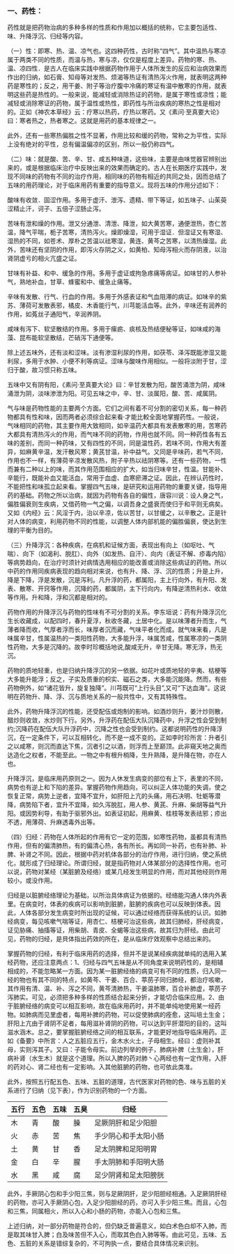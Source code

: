 ### 一、药性：

药性就是把药物治病的多种多样的性质和作用加以概括的统称，它主要包适性、味、升降浮沉、归经等内容。

（一）性：即寒、热、温、凉气也。这四种药性，古时称“四气”。其中温热与寒凉属于两类不同的性质，而温与热，寒与凉，仅仅是程度上差异。药物的寒、热、温、凉四性．是古人在临床实践中根据药物作用于人体所发生的反应和治病效果而作出的归纳，如石膏、知母等对发热、烦渴等热证有清热泻火作用，就表明这两种药是寒性的；反之，用干姜、附子等治疗腹中冷痛的寒证有温中散寒的作用，就表明这些药是热性的。一般来说，能减轻或消除热证的药物，是属于寒性或凉性；能减轻或消除寒证的药物，属于温性或热性，即药性与所治疾病的寒热之性是相对的。正如《神农本草经》云：疗寒以热药，疗热以寒药。又《素问·至真要大论》曰：寒者热之，热者寒之。这就是用药的基本规律之一。

此外，还有一些寒热偏胜之性不显著，作用比较和缓的药物，常称之为平性，实际上没有绝对的平性，总有偏温偏凉的区别，所以一般仍称四气。

（二）味：就是酸、苦、辛、甘、咸五种味道，这些味，主要是由味觉器官辨别出来的，或是根据临床治疗中反映出来的效果而确定的。古人在长期医疗实践中，发现不同味的药物有不同的治疗作用，相同味的药物有相近的共同之处，因而总结了五味的用药理论，对于临床用药有重要的指导意义。现将五味的作用分述如下：

酸味有收敛．固涩作用。多用于虚汗、泄泻、遗精、带下等证，如五味子、山茱萸涩精止汗，诃子、五倍子涩肠止泻。

苦味有泄和燥的作用。泄又分通泄、清泄、降泄，如大黄苦寒，通便泄热，杏仁苦温，降气平喘，栀子苦寒，清热泻火。燥即燥湿，可用于湿证．但湿证又有寒湿、湿热的不同，如苍术、厚朴之苦温以祛寒湿，黄连、黄芩之苦寒，以清热燥湿。此外，苦味还有坚阴的作用，即泻火存阴之义，如黄柏、知母泻相火而存阴液，以治肾阴虚亏的相火亢盛之证。

甘味有补益、和中、缓急的作用。多用于虚证或拘急疼痛等病证。如味甘的人参补气，熟地补血，甘草、蜂蜜和中、缓急止痛等。

辛味有发散、行气、行血的作用。多用于外感表证和气血阻滞的病证。如味辛的紫苏、薄荷可发散表邪，橘皮、木香能行气，川芎能活血等。此外，辛味还有润养的作用，如菟丝子通阳气，辛润养阴。

咸味有泻下、软坚散结的作用。多用于瘰疬、痰核及热结便秘等证，如味咸的海藻、昆布能软坚散结，芒硝泻下通便等。

除上述五味外，还有淡和涩味。淡有渗湿利尿的作用，如茯苓、泽泻既能渗湿又能利尿，多用于水肿、小便不利等病证。涩味与酸味作用相似。一般将淡附于甘，涩归于酸，故习惯只称五味。

五味中又有阴有阳，《素问·至真要大论》曰：辛甘发散为阳，酸苦涌泄为阴，咸味涌泄为阴，淡味渗泄为阳。可见五味之中，辛、甘、淡属阳，酸、苦、咸属阴。

气与味是药物性能的主要两个方面。它们之间有着不可分割的密切关系，每一种药物都具有性和味，因而两者必须综合起来看·才能比較全面地掌握药性。一般说，气味相同的药物，其主要作用大致相同，如辛温药大都具有发表散寒的用，苦寒药大都具有清热泻火的作用，而气味不同的药物，作用也就不同。同一种药性各有五味的差别，而同一种药味，又有四性的不同，同是温性药，若味不同，作用大有差异，如麻黄辛温，发汗散风寒；黄芪甘温，补中益气。又同是辛味药，若气不同，作用也不一样，有薄荷辛凉发散风热，附子辛热以祛阴寒等。还有一些药物，一性而兼有二种以上的味，而其作用范围相应的扩大，如当归味辛甘，性温。甘能补、辛能行，既能补血又能活血，常用于血虚、血寒瘀滞之证。因此，在辨认药性时，不能把性和味孤立起来看。掌握四气五味，是研究和运用药物的重要关键，指导用药的基础。药物之所以治病，就因为药物有各自的偏性，唐容川说：设人身之气，偏胜偏衰则生疾病，又借药物一气之偏，以调吾身之盛衰而使归于和平则无病矣。又如《内经》云：风淫于内，治以辛凉，佐以苦甘，以甘缓之，以辛散之。正是针对人体的病变，利用药物不同的性能，以调整人体内部机能的偏胜偏衰，使达到生理的平衡为目的。

（三）升降浮沉：各种疾病，在病机和证候方面，表现出有向上（如呕吐、气喘）、向下（如渴利、脱肛）、向外（如发热、自汗）、向内（表证不解、疹毒内陷）等病势趋向，在治疗时须针对病情选用相应的能改善或消除这些病证的药物。所以中药的作用同疾病表现的趋向相对来说，也有升、降、浮、沉的性质；升是上升，降是下降，浮是发散，沉是泻利。凡升浮的药，都属阳，主上行向外，有升阳、发表、散寒、开窍等作用，沉降的药，都属阴，主下行向内，有降逆清热利水、收敛等作用。升和降，浮和沉都是相对的。

药物作用的升降浮沉与药物的性味有不可分割的关系。李东垣说：药有升降浮沉化生长收藏成，以配四时，春升夏浮，秋收冬藏，土居中化。是以味薄者升而生，气薄者降而收，气厚者浮而长，味厚者沉而藏，气味平者化而成。就气味来看，凡是味属辛甘，性属温热的一类阳性药物，大多能升浮，味属苦咸，性属寒凉的一类阴性药物，大多是沉降的。故李时珍概括地说,酸咸无升，辛甘无降。寒无浮，热无沉。

药物的质地轻重，也是归纳升降浮沉的另一依据。如花叶或质地轻的辛夷、枯梗等大多能升能浮；反之，子实及质重的枳实、磁石之类，大多能沉能降。然而，有些药物例外，如“诸花皆升，旋复独降”。川芎既可“上行头目”,又可“下达血海”。这说明在药物升、降、浮、沉与质地关系的一般共性中，又有其特殊性。

此外，药物升降浮沉的性能，还受配伍或炮制的影响。如酒炒则升，姜汁炒则散，醋炒则收敛，水炒则下行。另外，升浮药在配伍大队沉降药中，升浮之性会受到制约;沉降药在配伍大队升浮药中，沉降之性也会受到制约。这都说明药性的升降浮沉，在一定条件下，可以互相转化，而不是一成不变的。正如李时珍所言：升者引之以咸寒，则沉而直达下焦，沉者引之以酒，则浮而上至巅顶。此非窺天地之奥而达造化之权者，不能至此。一物之中有根升梢降，生升熟降，是升降在物，亦在人也。

升降浮沉，是临床用药原则之一。因为人休发生病变的部位有上下，表里的不同，病势也有逆上和下陷的差异。掌握药物作用趋向，可以纠正人体功能的失调，使之恢复正常，病势上逆者，宜降不宜升，如肝阳上亢的头痛，用石决明、牡蛎等潜降，病势陷下者，宜升不宜降，如久泻脱肛，用人参、黄芪、升麻、柴胡等益气升阳。或因势利导，有助于驱邪外出。如表证初起，用麻黄、桂枝等发表祛邪；疹出不透，用薄荷、升麻透毒外出等。

（四）归经：药物在人体所起的作用有它一定的范围，如寒性药物，虽都具有清热作用，但有的偏清肺热，有的偏清心热，各有所长。再如同一补药，也有补肺、补脾、补肾之不同。因此，根据中药对机体各部分的治疗作用，进行归纳，使之系统化，就形成了归经理论。所谓归经，就是指药物对人体某部分的选择性作用。也可以说，药物对某经（某脏腑及经络）或某几经发生明显的作用，而对其他经则作用较小，或没作用。

归经是以脏腑经络理论为基础，以所治具体病证为依据的。经络能沟通人体内外表里。在病变时，体表的疾病可以影响到脏腑，脏腑的疾病也可以反映到体表。因此，人体各部分发生病变时所出现的证候，可以通过经络而获得系统的认识。如肺经病变，每见咳嗽气喘等证，用杏仁、桔梗可治这些病，故其归肺经，肝经病变，证见胁痛、抽搐等证，用柴胡、青皮、全蝎等治这些病，故其归为肝经。由此可见，药物的归经，是貝体指出药效的所在，是从临床疗效观察中总结出来的。

掌握药物的归经，有利于临床用药的选择，但并不是说某经疾病就单纯的选用入某经药物，还应注意两点：1、归经与四气五味是从不同角度来说明药性的，是相辅相成的，不能忽略某一方面。因为某一脏腑经络的病变可有不同的性质，归入同一经的物也有其不同的特点，如黄芩、干姜、百合、葶苈子同归肺经，都治疗咳嗽，其作用有清、温、补、泻之不同，黄芩清肺热，干姜温肺寒，百合补肺虚，葶苈子泻肺实。可见，必须把多种多样的性质结合起来分折，才能切合临床应用。2、由于脏腑经络的病变可以相互影响，故在临床用药时，并不能单纯地使用某一经药物。如肺病而见里虚者，每用补脾的药物，可以促使肺病的痊愈，这叫培土生金；肝阳上亢由于肾阴不足者，每用滋补肾阴的药物，可以达到平肝潜阳的目的，这叫滋水涵木。总之，要掌握脏腑经络之间的相互联系，才能更好地指导临床用药。正如《备要》中所言：人之五脏应五行，金木水火土，子母相生。经曰：虚则补其母，实则泻其子。又曰：子能令母实。前边列举的例子，肺病补脾（土生金），肝病补肾（水生木）就是这个道理。所以入脾的药对肺丶心两经也有一定作用，入肝的药对心、肾二经也有一定影响。入其他脏腑的药物，也可依此类准。

此外，按照五行配五色、五味、五脏的道理，古代医家对药物的色、味与五脏的关系进行了归纳（见下表），作为识别药物的一个方面。

|五行|五色|五味|五臭|归经|
| --- | --- | --- | --- | --- |
|木|青|酸|臊|足厥阴肝和足少阳胆|
|火|赤|苦|焦|手少阴心和手太阳小肠|
|土|黄|甘|香|足太阴脾和足阳明胃|
|金|白|辛|腥|手太阴肺和手阳明大肠|
|水|黑|咸|腐|足少阴肾和足太阳膀胱|

此外，手厥阴心包和手少阳三焦，则与足厥阴肝，足少阳胆经相通。入足厥阴肝经的药物，亦可入手厥阴心包，入足少阳胆经的药，亦可入手少阳三焦。而且，心包和三焦，同属相火，所以入心和小肠的药物，亦能入心包和三焦。

上述归纳，对一部分药物是符合的，但仍缺乏普遍意义，如白术色白却不入肺，而是取其味甘入脾；白及味苦但不入心，而取其色白入肺等等。由此可见，五味、五色、五脏的关系是错综复杂的，不可拘执一点，要结合具体情况来识别。
